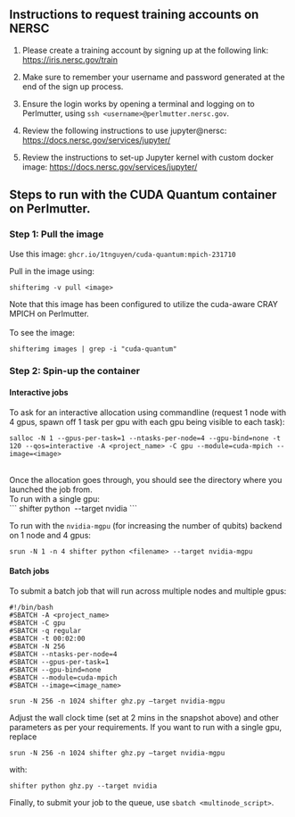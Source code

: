 
## Instructions to request training accounts on NERSC

1. Please create a training account by signing up at the following link:
https://iris.nersc.gov/train

2. Make sure to remember your username and password generated at the end of the sign up process.

3. Ensure the login works by opening a terminal and logging on to Perlmutter, using
`ssh <username>@perlmutter.nersc.gov`.

4. Review the following instructions to use jupyter@nersc:
https://docs.nersc.gov/services/jupyter/

5. Review the instructions to set-up Jupyter kernel with custom docker image:
https://docs.nersc.gov/services/jupyter/


## Steps to run with the CUDA Quantum container on Perlmutter.

### Step 1: Pull the image
Use this image:  `ghcr.io/1tnguyen/cuda-quantum:mpich-231710`

Pull in the image using:
```
shifterimg -v pull <image>
```
Note that this image has been configured to utilize the cuda-aware CRAY MPICH on Perlmutter.  
<br>
To see the image:
```
shifterimg images | grep -i "cuda-quantum"
```

### Step 2: Spin-up the container

#### Interactive jobs

To ask for an interactive allocation using commandline (request 1 node with 4 gpus, spawn off 1 task per gpu with each gpu being visible to each task):

```
salloc -N 1 --gpus-per-task=1 --ntasks-per-node=4 --gpu-bind=none -t 120 --qos=interactive -A <project_name> -C gpu --module=cuda-mpich --image=<image>
```

<br>
Once the allocation goes through, you should see the directory where you launched the job from.  
<br>
To run with a single gpu:
<br>
```
shifter python <filename> --target nvidia
```  

To run with the `nvidia-mgpu` (for increasing the number of qubits) backend on 1 node and 4 gpus:
```
srun -N 1 -n 4 shifter python <filename> --target nvidia-mgpu
```

#### Batch jobs
To submit a batch job that will run across multiple nodes and multiple gpus:
```
#!/bin/bash
#SBATCH -A <project_name>
#SBATCH -C gpu
#SBATCH -q regular
#SBATCH -t 00:02:00
#SBATCH -N 256
#SBATCH --ntasks-per-node=4
#SBATCH --gpus-per-task=1
#SBATCH --gpu-bind=none
#SBATCH --module=cuda-mpich
#SBATCH --image=<image_name>
 
srun -N 256 -n 1024 shifter ghz.py –target nvidia-mgpu
```

Adjust the wall clock time (set at 2 mins in the snapshot above) and other parameters as per your requirements. If you want to run with a single gpu, replace 
```
srun -N 256 -n 1024 shifter ghz.py –target nvidia-mgpu
```
with:

```
shifter python ghz.py --target nvidia
```

Finally, to submit your job to the queue, use `sbatch <multinode_script>`.